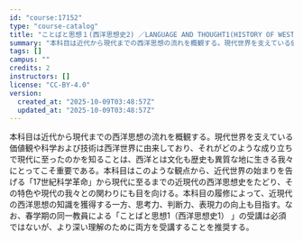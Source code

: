 ```yaml
---
id: "course:17152"
type: "course-catalog"
title: "ことばと思想１(西洋思想史2) ／LANGUAGE AND THOUGHT1(HISTORY OF WESTERN THOUGHT 2)"
summary: "本科目は近代から現代までの西洋思想の流れを概観する。現代世界を支えている価値観や科学および技術は西洋世界に由来しており、それがどのような成り立ちで現代に至ったのかを知ることは、西洋とは文化も歴史も異質な地に生きる我々にとってこそ重要である。…"
tags: []
campus: ""
credits: 2
instructors: []
license: "CC-BY-4.0"
version:
  created_at: "2025-10-09T03:48:57Z"
  updated_at: "2025-10-09T03:48:57Z"
---
```

本科目は近代から現代までの西洋思想の流れを概観する。現代世界を支えている価値観や科学および技術は西洋世界に由来しており、それがどのような成り立ちで現代に至ったのかを知ることは、西洋とは文化も歴史も異質な地に生きる我々にとってこそ重要である。本科目はこのような観点から、近代世界の始まりを告げる「17世紀科学革命」から現代に至るまでの近現代の西洋思想史をたどり、その特色や現代の我々との関わりにも目を向ける。本科目の履修によって、近現代の西洋思想の知識を獲得する一方、思考力、判断力、表現力の向上も目指す。なお、春学期の同一教員による「ことばと思想1（西洋思想史1） 」の受講は必須ではないが、より深い理解のために両方を受講することを推奨する。
